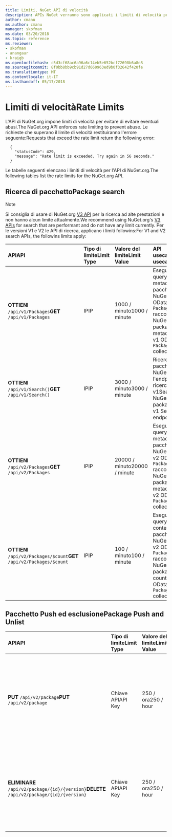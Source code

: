 ```yaml
---
title: Limiti, NuGet API di velocità
description: APIs NuGet verranno sono applicati i limiti di velocità per evitare abusi.
author: cmanu
ms.author: cmanu
manager: skofman
ms.date: 03/20/2018
ms.topic: reference
ms.reviewer:
- skofman
- anangaur
- kraigb
ms.openlocfilehash: c5d3cf68ac6a96a6c14eb5e652bcf72698b6a8e8
ms.sourcegitcommit: 8f0bb8bb9cb91d27d660963ed9b0f32642f420fe
ms.translationtype: MT
ms.contentlocale: it-IT
ms.lasthandoff: 05/17/2018
---
```

# <a name="rate-limits"></a><span data-ttu-id="59986-103">Limiti di velocità</span><span class="sxs-lookup"><span data-stu-id="59986-103">Rate Limits</span></span>

<span data-ttu-id="59986-104">L'API di NuGet.org impone limiti di velocità per evitare di evitare eventuali abusi.</span><span class="sxs-lookup"><span data-stu-id="59986-104">The NuGet.org API enforces rate limiting to prevent abuse.</span></span> <span data-ttu-id="59986-105">Le richieste che superano il limite di velocità restituiranno l'errore seguente:</span><span class="sxs-lookup"><span data-stu-id="59986-105">Requests that exceed the rate limit return the following error:</span></span> 

  ~~~
    {
      "statusCode": 429,
      "message": "Rate limit is exceeded. Try again in 56 seconds."
    }
  ~~~

<span data-ttu-id="59986-106">Le tabelle seguenti elencano i limiti di velocità per l'API di NuGet.org.</span><span class="sxs-lookup"><span data-stu-id="59986-106">The following tables list the rate limits for the NuGet.org API.</span></span>

## <a name="package-search"></a><span data-ttu-id="59986-107">Ricerca di pacchetto</span><span class="sxs-lookup"><span data-stu-id="59986-107">Package search</span></span>

> [!Note]
> <span data-ttu-id="59986-108">Si consiglia di usare di NuGet.org [V3 API](https://docs.microsoft.com/nuget/api/search-query-service-resource) per la ricerca ad alte prestazioni e non hanno alcun limite attualmente.</span><span class="sxs-lookup"><span data-stu-id="59986-108">We recommend using NuGet.org's [V3 APIs](https://docs.microsoft.com/nuget/api/search-query-service-resource) for search that are performant and do not have any limit currently.</span></span> <span data-ttu-id="59986-109">Per le versioni V1 e V2 le API di ricerca, applicano i limiti followins:</span><span class="sxs-lookup"><span data-stu-id="59986-109">For V1 and V2 search APIs, the followins limits apply:</span></span>


| <span data-ttu-id="59986-110">API</span><span class="sxs-lookup"><span data-stu-id="59986-110">API</span></span> | <span data-ttu-id="59986-111">Tipo di limite</span><span class="sxs-lookup"><span data-stu-id="59986-111">Limit Type</span></span> | <span data-ttu-id="59986-112">Valore del limite</span><span class="sxs-lookup"><span data-stu-id="59986-112">Limit Value</span></span> | <span data-ttu-id="59986-113">API usecase</span><span class="sxs-lookup"><span data-stu-id="59986-113">API usecase</span></span> |
|:---|:---|:---|:---|
<span data-ttu-id="59986-114">**OTTIENI** `/api/v1/Packages`</span><span class="sxs-lookup"><span data-stu-id="59986-114">**GET** `/api/v1/Packages`</span></span> | <span data-ttu-id="59986-115">IP</span><span class="sxs-lookup"><span data-stu-id="59986-115">IP</span></span> | <span data-ttu-id="59986-116">1000 / minuto</span><span class="sxs-lookup"><span data-stu-id="59986-116">1000 / minute</span></span> | <span data-ttu-id="59986-117">Eseguire una query dei metadati del pacchetto NuGet tramite OData v1 `Packages` raccolta</span><span class="sxs-lookup"><span data-stu-id="59986-117">Query NuGet package metadata via v1 OData `Packages` collection</span></span> |
<span data-ttu-id="59986-118">**OTTIENI** `/api/v1/Search()`</span><span class="sxs-lookup"><span data-stu-id="59986-118">**GET** `/api/v1/Search()`</span></span> | <span data-ttu-id="59986-119">IP</span><span class="sxs-lookup"><span data-stu-id="59986-119">IP</span></span> | <span data-ttu-id="59986-120">3000 / minuto</span><span class="sxs-lookup"><span data-stu-id="59986-120">3000 / minute</span></span> | <span data-ttu-id="59986-121">Ricerca per i pacchetti NuGet tramite l'endpoint di ricerca v1</span><span class="sxs-lookup"><span data-stu-id="59986-121">Search for NuGet packages via v1 Search endpoint</span></span> | 
<span data-ttu-id="59986-122">**OTTIENI** `/api/v2/Packages`</span><span class="sxs-lookup"><span data-stu-id="59986-122">**GET** `/api/v2/Packages`</span></span> | <span data-ttu-id="59986-123">IP</span><span class="sxs-lookup"><span data-stu-id="59986-123">IP</span></span> | <span data-ttu-id="59986-124">20000 / minuto</span><span class="sxs-lookup"><span data-stu-id="59986-124">20000 / minute</span></span> | <span data-ttu-id="59986-125">Eseguire una query dei metadati del pacchetto NuGet tramite v2 OData `Packages` raccolta</span><span class="sxs-lookup"><span data-stu-id="59986-125">Query NuGet package metadata via v2 OData `Packages` collection</span></span> | 
<span data-ttu-id="59986-126">**OTTIENI** `/api/v2/Packages/$count`</span><span class="sxs-lookup"><span data-stu-id="59986-126">**GET** `/api/v2/Packages/$count`</span></span> | <span data-ttu-id="59986-127">IP</span><span class="sxs-lookup"><span data-stu-id="59986-127">IP</span></span> | <span data-ttu-id="59986-128">100 / minuto</span><span class="sxs-lookup"><span data-stu-id="59986-128">100 / minute</span></span> | <span data-ttu-id="59986-129">Eseguire una query conteggio pacchetto NuGet tramite v2 OData `Packages` raccolta</span><span class="sxs-lookup"><span data-stu-id="59986-129">Query NuGet package count via v2 OData `Packages` collection</span></span> | 

## <a name="package-push-and-unlist"></a><span data-ttu-id="59986-130">Pacchetto Push ed esclusione</span><span class="sxs-lookup"><span data-stu-id="59986-130">Package Push and Unlist</span></span>

| <span data-ttu-id="59986-131">API</span><span class="sxs-lookup"><span data-stu-id="59986-131">API</span></span> | <span data-ttu-id="59986-132">Tipo di limite</span><span class="sxs-lookup"><span data-stu-id="59986-132">Limit Type</span></span> | <span data-ttu-id="59986-133">Valore del limite</span><span class="sxs-lookup"><span data-stu-id="59986-133">Limit Value</span></span> | <span data-ttu-id="59986-134">API usecase</span><span class="sxs-lookup"><span data-stu-id="59986-134">API usecase</span></span> | 
|:---|:---|:---|:--- |
<span data-ttu-id="59986-135">**PUT** `/api/v2/package`</span><span class="sxs-lookup"><span data-stu-id="59986-135">**PUT** `/api/v2/package`</span></span> | <span data-ttu-id="59986-136">Chiave API</span><span class="sxs-lookup"><span data-stu-id="59986-136">API Key</span></span> | <span data-ttu-id="59986-137">250 / ora</span><span class="sxs-lookup"><span data-stu-id="59986-137">250 / hour</span></span> | <span data-ttu-id="59986-138">Caricare un nuovo pacchetto NuGet (versione) tramite l'endpoint di push v2</span><span class="sxs-lookup"><span data-stu-id="59986-138">Upload a new NuGet package (version) via v2 push endpoint</span></span> 
<span data-ttu-id="59986-139">**ELIMINARE** `/api/v2/package/{id}/{version}`</span><span class="sxs-lookup"><span data-stu-id="59986-139">**DELETE** `/api/v2/package/{id}/{version}`</span></span> | <span data-ttu-id="59986-140">Chiave API</span><span class="sxs-lookup"><span data-stu-id="59986-140">API Key</span></span> | <span data-ttu-id="59986-141">250 / ora</span><span class="sxs-lookup"><span data-stu-id="59986-141">250 / hour</span></span> | <span data-ttu-id="59986-142">Esclusione di un pacchetto NuGet (versione) tramite l'endpoint v2</span><span class="sxs-lookup"><span data-stu-id="59986-142">Unlist a NuGet package (version) via v2 endpoint</span></span> 
